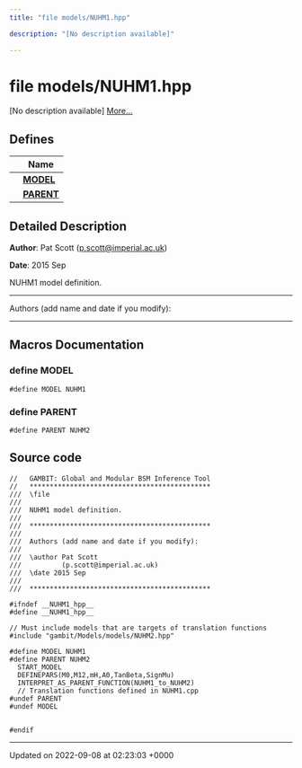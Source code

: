 ```yaml
---
title: "file models/NUHM1.hpp"

description: "[No description available]"

---
```


# file models/NUHM1.hpp

[No description available] [More...](#detailed-description)

## Defines

|                | Name           |
| -------------- | -------------- |
|  | **[MODEL](/documentation/code/files/nuhm1_8hpp/#define-model)**  |
|  | **[PARENT](/documentation/code/files/nuhm1_8hpp/#define-parent)**  |

## Detailed Description


**Author**: Pat Scott ([p.scott@imperial.ac.uk](mailto:p.scott@imperial.ac.uk)) 

**Date**: 2015 Sep

NUHM1 model definition.



------------------

Authors (add name and date if you modify):



------------------




## Macros Documentation

### define MODEL

```
#define MODEL NUHM1
```


### define PARENT

```
#define PARENT NUHM2
```


## Source code

```
//   GAMBIT: Global and Modular BSM Inference Tool
//   *********************************************
///  \file
///
///  NUHM1 model definition.
///
///  *********************************************
///
///  Authors (add name and date if you modify):
///
///  \author Pat Scott
///          (p.scott@imperial.ac.uk)
///  \date 2015 Sep
///
///  *********************************************

#ifndef __NUHM1_hpp__
#define __NUHM1_hpp__

// Must include models that are targets of translation functions
#include "gambit/Models/models/NUHM2.hpp"

#define MODEL NUHM1
#define PARENT NUHM2
  START_MODEL
  DEFINEPARS(M0,M12,mH,A0,TanBeta,SignMu)
  INTERPRET_AS_PARENT_FUNCTION(NUHM1_to_NUHM2)
  // Translation functions defined in NUHM1.cpp
#undef PARENT
#undef MODEL


#endif
```


-------------------------------

Updated on 2022-09-08 at 02:23:03 +0000

